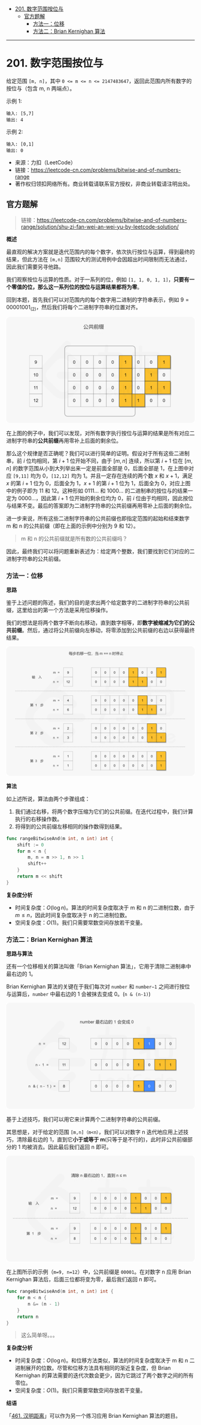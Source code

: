 - [201. 数字范围按位与](#201-数字范围按位与)
  - [官方题解](#官方题解)
    - [方法一：位移](#方法一位移)
    - [方法二：Brian Kernighan 算法](#方法二brian-kernighan-算法)

------------------------------

# 201. 数字范围按位与

给定范围 `[m, n]`，其中 `0 <= m <= n <= 2147483647`，返回此范围内所有数字的按位与（包含 m, n 两端点）。

示例 1: 

```
输入: [5,7]
输出: 4
```

示例 2:

```
输入: [0,1]
输出: 0
```

- 来源：力扣（LeetCode）
- 链接：https://leetcode-cn.com/problems/bitwise-and-of-numbers-range
- 著作权归领扣网络所有。商业转载请联系官方授权，非商业转载请注明出处。

## 官方题解

> 链接：https://leetcode-cn.com/problems/bitwise-and-of-numbers-range/solution/shu-zi-fan-wei-an-wei-yu-by-leetcode-solution/

**概述**

最直观的解决方案就是迭代范围内的每个数字，依次执行按位与运算，得到最终的结果，但此方法在 `[m,n]` 范围较大的测试用例中会因超出时间限制而无法通过，因此我们需要另寻他路。

我们观察按位与运算的性质。对于一系列的位，例如 `[1, 1, 0, 1, 1]`，**只要有一个零值的位，那么这一系列位的按位与运算结果都将为零**。

回到本题，首先我们可以对范围内的每个数字用二进制的字符串表示，例如 $9=00001001_{(2)}$，然后我们将每个二进制字符串的位置对齐。

![](assets/no_0201_bitwise_and_of_numbers_range1.png)

在上图的例子中，我们可以发现，对所有数字执行按位与运算的结果是所有对应二进制字符串的**公共前缀**再用零补上后面的剩余位。

那么这个规律是否正确呢？我们可以进行简单的证明。假设对于所有这些二进制串，前 $i$ 位均相同，第 $i+1$ 位开始不同，由于 $[m,n]$ 连续，所以第 $i+1$ 位在 $[m,n]$ 的数字范围从小到大列举出来一定是前面全部是 0，后面全部是 1，在上图中对应 `[9,11]` 均为 0，`[12,12]` 均为 1。并且一定存在连续的两个数 $x$ 和 $x+1$，满足 $x$ 的第 $i+1$ 位为 0，后面全为 1，$x+1$ 的第 $i+1$ 位为 1，后面全为 0，对应上图中的例子即为 11 和 12。这种形如 $0111 \ldots$ 和 $1000 \ldots$ 的二进制串的按位与的结果一定为 $0000 \ldots$，因此第 $i+1$ 位开始的剩余位均为 0，前 $i$ 位由于均相同，因此按位与结果不变。最后的答案即为二进制字符串的公共前缀再用零补上后面的剩余位。

进一步来说，所有这些二进制字符串的公共前缀也即指定范围的起始和结束数字 m 和 n 的公共前缀（即在上面的示例中分别为 9 和 12）。

> m 和 n 的公共前缀就是所有数的公共前缀吗？

因此，最终我们可以将问题重新表述为：给定两个整数，我们要找到它们对应的二进制字符串的公共前缀。

### 方法一：位移

**思路**

鉴于上述问题的陈述，我们的目的是求出两个给定数字的二进制字符串的公共前缀，这里给出的第一个方法是采用位移操作。

我们的想法是将两个数字不断向右移动，直到数字相等，即**数字被缩减为它们的公共前缀**。然后，通过将公共前缀向左移动，将零添加到公共前缀的右边以获得最终结果。

![](assets/no_0201_bitwise_and_of_numbers_range2.png)

**算法**

如上述所说，算法由两个步骤组成：

1. 我们通过右移，将两个数字压缩为它们的公共前缀。在迭代过程中，我们计算执行的右移操作数。
2. 将得到的公共前缀左移相同的操作数得到结果。

```go
func rangeBitwiseAnd(m int, n int) int {
    shift := 0
    for m < n {
        m, n = m >> 1, n >> 1
        shift++
    }
    return m << shift
}
```

**复杂度分析**

- 时间复杂度：$O(\log n)$。算法的时间复杂度取决于 m 和 n 的二进制位数，由于 $m \le n$，因此时间复杂度取决于 n 的二进制位数。
- 空间复杂度：$O(1)$。我们只需要常数空间存放若干变量。

### 方法二：Brian Kernighan 算法

**思路与算法**

还有一个位移相关的算法叫做「Brian Kernighan 算法」，它用于清除二进制串中最右边的 1。

Brian Kernighan 算法的关键在于我们每次对 `number` 和 `number−1` 之间进行按位与运算后，`number` 中最右边的 1 会被抹去变成 0。(`n & (n-1)`)

![](assets/no_0201_bitwise_and_of_numbers_range3.png)

基于上述技巧，我们可以用它来计算两个二进制字符串的公共前缀。

其思想是，对于给定的范围 `[m,n]（m<n）`，我们可以对数字 n 迭代地应用上述技巧，清除最右边的 1，直到它**小于或等于 m**(只等于是不行的)，此时非公共前缀部分的 1 均被消去。因此最后我们返回 n 即可。

![](assets/no_0201_bitwise_and_of_numbers_range4.png)

在上图所示的示例（`m=9, n=12`）中，公共前缀是 `00001`。在对数字 n 应用 Brian Kernighan 算法后，后面三位都将变为零，最后我们返回 n 即可。

```go
func rangeBitwiseAnd(m int, n int) int {
    for m < n {
        n &= (n - 1)
    }
    return n
}
```

> 这么简单呀。。。

**复杂度分析**

- 时间复杂度：$O(\log n)$。和位移方法类似，算法的时间复杂度取决于 m 和 n 二进制展开的位数。尽管和位移方法具有相同的渐近复杂度，但 Brian Kernighan 的算法需要的迭代次数会更少，因为它跳过了两个数字之间的所有零位。
- 空间复杂度：$O(1)$。我们只需要常数空间存放若干变量。

**结语**

「[461. 汉明距离](https://leetcode-cn.com/problems/hamming-distance)」可以作为另一个练习应用 Brian Kernighan 算法的题目。
